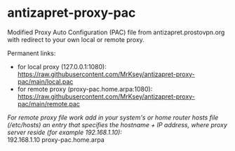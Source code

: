 # antizapret-proxy-pac

Modified Proxy Auto Configuration (PAC) file from antizapret.prostovpn.org with redirect to your own local or remote proxy.

Permanent links:
- for local proxy (127.0.0.1:1080): https://raw.githubusercontent.com/MrKsey/antizapret-proxy-pac/main/local.pac
- for remote proxy (proxy-pac.home.arpa:1080): https://raw.githubusercontent.com/MrKsey/antizapret-proxy-pac/main/remote.pac

*For remote proxy file work add in your system's or home router hosts file (/etc/hosts) an entry that specifies the hostname + IP address, where proxy server reside (for example 192.168.1.10):*  
192.168.1.10  proxy-pac.home.arpa
